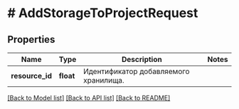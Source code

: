 # # AddStorageToProjectRequest

## Properties

Name | Type | Description | Notes
------------ | ------------- | ------------- | -------------
**resource_id** | **float** | Идентификатор добавляемого хранилища. |

[[Back to Model list]](../../README.md#models) [[Back to API list]](../../README.md#endpoints) [[Back to README]](../../README.md)

